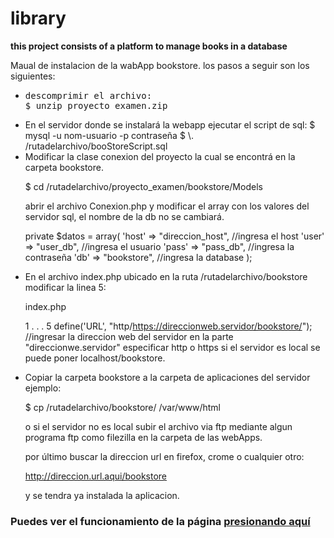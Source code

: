 # library
<p><b> this project consists of a platform to manage books in a database </b></p >


Maual de instalacion de la wabApp bookstore.
los pasos a seguir son los siguientes:
<ul>
<li><pre>descomprimir el archivo:
$ unzip proyecto_examen.zip
</pre> 
</li>
<li>
En el servidor donde se instalará la webapp ejecutar
el script de sql: 
 $ mysql -u nom-usuario -p contraseña
 $ \. /rutadelarchivo/booStoreScript.sql
</li>
<li>
Modificar la clase conexion del proyecto la cual se encontrá en la
carpeta bookstore.

$ cd /rutadelarchivo/proyecto_examen/bookstore/Models

abrir el archivo Conexion.php y modificar el array con los valores del servidor sql, el nombre de la db no se cambiará.


private $datos = array(
    		               'host' => "direccion_host",  //ingresa el host
    		               'user' => "user_db",       //ingresa el usuario
    		               'pass' => "pass_db",   //ingresa la contraseña
    		               'db'   => "bookstore",   //ingresa la database
    		             );
</li>
<li>
En el archivo index.php ubicado en la ruta /rutadelarchivo/bookstore
modificar la linea 5:

index.php
 
1
.
.
.
5 define('URL', "http/https://direccionweb.servidor/bookstore/"); 
//ingresar la direccion web del servidor en la parte "direccionwe.servidor" especificar http o https si el servidor es local se puede poner 
localhost/bookstore.
</li>
<li>
Copiar la carpeta bookstore a la carpeta de aplicaciones del servidor
ejemplo:

$ cp /rutadelarchivo/bookstore/  /var/www/html  

o si el servidor no es local subir el archivo via ftp mediante algun programa ftp
como filezilla en la carpeta de las webApps.


por último buscar la direccion url en firefox, crome o cualquier otro:

http://direccion.url.aqui/bookstore

y se tendra ya instalada la aplicacion. 
</li>
</ul>

<h3>Puedes ver el funcionamiento de la página <a href = "http://welectronic.byethost6.com/bookstore/" target = "_blank">presionando aquí</a><h3>

 
